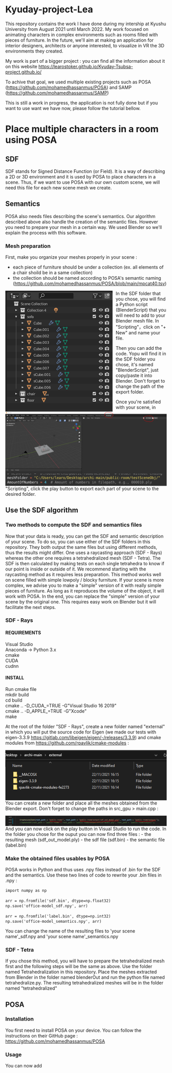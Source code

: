 # Kyuday-project-Lea

This repository contains the work I have done during my intership at Kyushu University from August 2021 until March 2022.
My work focused on animating characters in complex environments such as rooms filled with pieces of furniture. In the future, we'll aim at making an application for interior designers, architects or anyone interested, to visualize in VR the 3D environments they created.

My work is part of a bigger project : you can find all the information about it on this website https://learostoker.github.io/Kyuday-Tsubsa-project.github.io/

To achive that goal, we used multiple existing projects such as POSA (https://github.com/mohamedhassanmus/POSA) and SAMP (https://github.com/mohamedhassanmus/SAMP)

This is still a work in progress, the application is not fully done but if you want to use want we have now, please follow the tutorial bellow.


# Place multiple characters in a room using POSA 

## SDF

SDF stands for Signed Distance Function (or Field). It is a way of describing a 2D or 3D environment and it is used by POSA to place characters in a scene.
Thus, if we want to use POSA with our own custom scene, we will need this file for each new scene mesh we create. 

## Semantics 

POSA also needs files describing the scene's semantics. Our algorithm described above also handle the creation of the semantic files.
However you need to prepare your mesh in a certain way. We used Blender so we'll explain the process with this software.

### Mesh preparation
First, make you organize your meshes properly in your scene : 
  - each piece of furniture should be under a collection (ex. all elements of a chair shoild be in a same collection)
  - the collection should be named according to POSA's semantic naming (https://github.com/mohamedhassanmus/POSA/blob/main/mpcat40.tsv)

<img src="ReadMe/Blender-collections.PNG"
    alt="Organize in collections"
    style="float: left; margin-right: 10px;" />

In the SDF folder that you chose, you will find a Python script (BlenderScript) that you will need to add to your Blender mesh file.
In "Scripting"，click on "+ New" and name your file.

<img src="ReadMe/Blender-script.PNG"
     alt="add script to Blender file"
     style="float: left; margin-right: 10px;" />
     
Then you can add the code. Yopu will find it in the SDF folder you chose, it's named "BlenderScript", just copy/paste it into Blender.
Don't forget to change the path of the export folder.

<img src="ReadMe/Blender-path.PNG"
     alt="change path in Blender script"
     style="float: left; margin-right: 10px;" />

Once you're satisfied with your scene, in "Scripting", click the play button to export each part of your scene to the desired folder.

## Use the SDF algorithm

### Two methods to compute the SDF and semantics files
Now that your data is ready, you can get the SDF and semantic description of your scene. 
To do so, you can use either of the SDF folders in this repository. They both output the same files but using different methods, thus the results might differ. 
One uses a raycasting approach (SDF - Rays) whereas the other one requires a tetrahedralized mesh (SDF - Tetra). The SDF is then calculated by making tests on each single tetrahedra to know if our point is inside or outside of it.
We recommend starting with the raycasting method as it requires less preparation. This method works well on scene filled with simple lowpoly / blocky furniture. If your scene is more complex, we advise you to make a "simple" version of it with really simple pieces of furniture. As long as it reproduces the volume of the object, it will work with POSA. In the end, you can replace the "simple" version of your scene by the original one. 
This requires easy work on Blender but it will facilitate the next steps.

### SDF - Rays

#### REQUIREMENTS
Visual Studio <br>
Anaconda -> Python 3.x <br>
cmake <br>
CUDA <br>
cudnn <br>

#### INSTALL
Run cmake file <br>
mkdir build <br>
cd build <br>
cmake .. -D_CUDA_=TRUE -G"Visual Studio 16 2019" <br>
cmake .. -D_APPLE_=TRUE -G"Xcode" <br>
make <br>

At the root of the folder "SDF - Rays", create a new folder named "external" in which you will put the source code for Eigen (we made our tests with eigen-3.3.9 https://gitlab.com/libeigen/eigen/-/releases/3.3.9) and cmake modules from https://github.com/rpavlik/cmake-modules :

<img src="ReadMe/sdf-external.PNG"
     alt="external folder"
     style="float: left; margin-right: 10px;" />

You can create a new folder and place all the meshes obtained from the Blender export. Don't forget to change the paths in src_gpu > main.cpp :

<img src="ReadMe/sdf-path.PNG"
     alt="change path in main.cpp"
     style="float: left; margin-right: 10px;" />

And you can now click on the play button in Visual Studio to run the code.
In the folder you chose for the ouput you can now find three files :
    - the resulting mesh (sdf_out_model.ply)
    - the sdf file (sdf.bin)
    - the semantic file (label.bin)

### Make the obtained files usables by POSA 

POSA works in Python and thus uses .npy files instead of .bin for the SDF and the semantics.
Use these two lines of code to rewrite your .bin files in .npy :
```
import numpy as np

arr = np.fromfile('sdf.bin', dtype=np.float32)
np.save('office-model_sdf.npy', arr)

arr = np.fromfile('label.bin', dtype=np.int32)
np.save('office-model_semantics.npy', arr)
```

You can change the name of the resulting files to 'your scene name'_sdf.npy and 'your scene name'_semantics.npy

### SDF - Tetra
If you chose this method, you will have to prepare the tetrahedralized mesh first and the following steps will be the same as above.
Use the folder named Tetrahedralization in this repository. Place the meshes extracted from Blender in the folder named blenderOut and run the python file named tetrahedralize.py.
The resulting tetrahedralized meshes will be in the folder named "tetrahedralized"


## POSA 
### Installation 

You first need to install POSA on your device. You can follow the instructions on their GitHub page : 
https://github.com/mohamedhassanmus/POSA

### Usage

You can now add 


